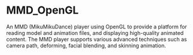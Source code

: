 # MMD_OpenGL
 An MMD (MikuMikuDance) player using OpenGL to provide a platform for reading model and animation files, and displaying high-quality animated content. The MMD player supports various advanced techniques such as camera path, deforming, facial blending, and skinning animation.
